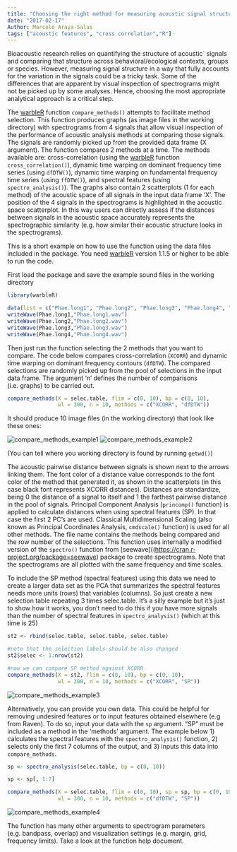 ```yaml
---
title: "Choosing the right method for measuring acoustic signal structure"
date: "2017-02-17"
Author: Marcelo Araya-Salas
tags: ["acoustic features", "cross correlation","R"]
---
```


Bioacoustic research relies on quantifying the structure of acoustic`
signals and comparing that structure across behavioral/ecological
contexts, groups or species. However, measuring signal structure in a
way that fully accounts for the variation in the signals could be a
tricky task. Some of the differences that are apparent by visual
inspection of spectrograms might not be picked up by some analyses.
Hence, choosing the most appropriate analytical approach is a critical
step.

The [warbleR](https://cran.r-project.org/package=warbleR) function
`compare_methods()` attempts to facilitate method selection. This function
produces graphs (as image files in the working directory) with
spectrograms from 4 signals that allow visual inspection of the
performance of acoustic analysis methods at comparing those signals. The
signals are randomly picked up from the provided data frame (X
argument). The function compares 2 methods at a time. The methods
available are: cross-correlation (using the
[warbleR](https://cran.r-project.org/package=warbleR) function `cross_correlation()`),
dynamic time warping on dominant frequency time series (using `dfDTW()`),
dynamic time warping on fundamental frequency time series (using
`ffDTW()`), and spectral features (using `spectro_analysis()`). The graphs also
contain 2 scatterplots (1 for each method) of the acoustic space of all
signals in the input data frame ‘X’. The position of the 4 signals in
the spectrograms is highlighted in the acoustic space scatterplot. In
this way users can directly assess if the distances between signals in
the acoustic space accurately represents the spectrographic similarity
(e.g. how similar their acoustic structure looks in the spectrograms).

This is a short example on how to use the function using the data files
included in the package. You need
[warbleR](https://cran.r-project.org/package=warbleR) version 1.1.5 or
higher to be able to run the code.

First load the package and save the example sound files in the working
directory

``` r
library(warbleR)

data(list = c("Phae.long1", "Phae.long2", "Phae.long3", "Phae.long4", "selec.table"))
writeWave(Phae.long1,"Phae.long1.wav")
writeWave(Phae.long2,"Phae.long2.wav")
writeWave(Phae.long3,"Phae.long3.wav")
writeWave(Phae.long4,"Phae.long4.wav")
```

Then just run the function selecting the 2 methods that you want to
compare. The code below compares cross-correlation (`XCORR`) and dynamic
time warping on dominant frequency contours (`dfDTW`). The compared
selections are randomly picked up from the pool of selections in the
input data frame. The argument ‘n’ defines the number of comparisons
(i.e. graphs) to be carried out.

``` r
compare_methods(X = selec.table, flim = c(0, 10), bp = c(0, 10), 
                wl = 300, n = 10, methods = c("XCORR", "dfDTW"))
```

It should produce 10 image files (in the working directory) that look like these ones:

![compare_methods_example1](./img/comp.meth1.png)
![compare_methods_example2](./img/comp.meth2.png)


(You can tell where you working directory is found by running `getwd()`)

The acoustic pairwise distance between signals is shown next to the
arrows linking them. The font color of a distance value corresponds to
the font color of the method that generated it, as shown in the
scatterplots (in this case black font represents XCORR distances).
Distances are standardize, being 0 the distance of a signal to itself
and 1 the farthest pairwise distance in the pool of signals. Principal
Component Analysis (`princomp()` function) is applied to calculate
distances when using spectral features (SP). In that case the first 2
PC’s are used. Classical Multidimensional Scaling (also known as
Principal Coordinates Analysis, `cmdscale()` function) is used for all
other methods. The file name contains the methods being compared and the
row number of the selections. This function uses internally a modified
version of the `spectro()` function from
\[seewave\]((https://cran.r-project.org/package=seewave) package to
create spectrograms. Note that the spectrograms are all plotted with the
same frequency and time scales.

To include the SP method (spectral features) using this data we need
to create a larger data set as the PCA that summarizes the spectral
features needs more units (rows) that variables (columns). So just
create a new selection table repeating 3 times selec.table. It’s a silly
example but it’s just to show how it works, you don’t need to do this if
you have more signals than the number of spectral features in `spectro_analysis()`
(which at this time is 25)

``` r
st2 <- rbind(selec.table, selec.table, selec.table)

#note that the selection labels should be also changed
st2$selec <- 1:nrow(st2)

#now we can compare SP method against XCORR
compare_methods(X = st2, flim = c(0, 10), bp = c(0, 10), 
                wl = 300, n = 10, methods = c("XCORR", "SP"))
```

![compare_methods_example3](./img/comp.meth3.png)

Alternatively, you can provide you own data. This could be helpful for
removing undesired features or to input features obtained elsewhere
(e.g from Raven). To do so, input your data with the `sp` argument. “SP”
must be included as a method in the ‘methods’ argument. The example
below 1) calculates the spectral features with the `spectro_analysis()` function,
2) selects only the first 7 columns of the output, and 3) inputs this
data into `compare_methods`.

``` r
sp <- spectro_analysis(selec.table, bp = c(0, 10))

sp <- sp[, 1:7]

compare_methods(X = selec.table, flim = c(0, 10), sp = sp, bp = c(0, 10),
                wl = 300, n = 10, methods = c("dfDTW", "SP"))
```

![compare_methods_example4](./img/comp.meth4.png)


The function has many other arguments to spectrogram parameters (e.g. bandpass,
overlap) and visualization settings (e.g. margin, grid, frequency limits).
Take a look at the function help document.
